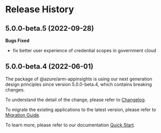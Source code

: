 # Release History

## 5.0.0-beta.5 (2022-09-28)

**Bugs Fixed**

  -  fix better user experience of credential scopes in government cloud

## 5.0.0-beta.4 (2022-06-01)

The package of @azure/arm-appinsights is using our next generation design principles since version 5.0.0-beta.4, which contains breaking changes.

To understand the detail of the change, please refer to [Changelog](https://aka.ms/js-track2-changelog).

To migrate the existing applications to the latest version, please refer to [Migration Guide](https://aka.ms/js-track2-migration-guide).

To learn more, please refer to our documentation [Quick Start](https://aka.ms/js-track2-quickstart).
